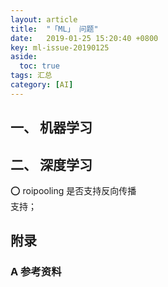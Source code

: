 ```yaml
---
layout: article
title:  "「ML」 问题"
date:   2019-01-25 15:20:40 +0800
key: ml-issue-20190125
aside:
  toc: true
tags: 汇总
category: [AI]
---
```



## 一、 机器学习


## 二、 深度学习
:o: roipooling 是否支持反向传播  
支持；  

## 附录
### A 参考资料
